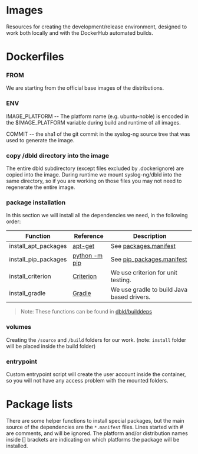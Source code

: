 # Images

Resources for creating the development/release environment, designed to work
both locally and with the DockerHub automated builds.

# Dockerfiles

### FROM

We are starting from the official base images of the distributions.

### ENV

IMAGE_PLATFORM -- The platform name (e.g.  ubuntu-noble) is encoded in the
                  $IMAGE_PLATFORM variable during build and runtime of all images.

COMMIT -- the sha1 of the git commit in the syslog-ng source tree that was
          used to generate the image.

### copy /dbld directory into the image

The entire dbld subdirectory (except files excluded by .dockerignore) are
copied into the image.  During runtime we mount syslog-ng/dbld into the same
directory, so if you are working on those files you may not need to
regenerate the entire image.

### package installation

In this section we will install all the dependencies we need, in the following order:

| Function | Reference | Description |
| - | - | - |
| install_apt_packages | [apt-get](https://en.wikipedia.org/wiki/APT_(Debian)) | See [packages.manifest](/dbld/packages.manifest) |
| install_pip_packages | [python -m pip](https://packaging.python.org/tutorials/installing-packages/) | See [pip_packages.manifest](/dbld/pip_packages.manifest) |
| install_criterion | [Criterion](https://github.com/Snaipe/Criterion) | We use criterion for unit testing. |
| install_gradle | [Gradle](https://gradle.org/) | We use gradle to build Java based drivers. |
> Note: These functions can be found in [dbld/builddeps](/dbld/builddeps)

### volumes
Creating the `/source` and `/build` folders for our work. (note: `install` folder will be placed inside the build folder)

### entrypoint
Custom entrypoint script will create the user account inside the container, so you will not have any access problem with the mounted folders.

# Package lists

There are some helper functions to install special packages, but the main
source of the dependencies are the `*.manifest` files.  Lines started with #
are comments, and will be ignored.  The platform and/or distribution names
inside [] brackets are indicating on which platforms the package will be
installed.
